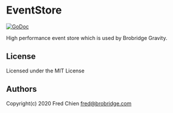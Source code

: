 # EventStore

[![GoDoc](https://godoc.org/github.com/BrobridgeOrg/EventSource?status.svg)](http://godoc.org/github.com/BrobridgeOrg/EventSource)

High performance event store which is used by Brobridge Gravity.

## License
Licensed under the MIT License

## Authors
Copyright(c) 2020 Fred Chien <fred@brobridge.com>
